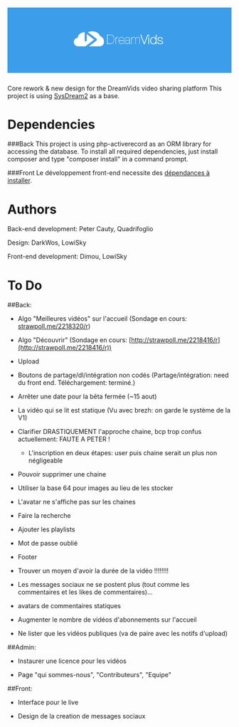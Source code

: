 ![DreamVids](/assets/img/blue_logo.png "DreamVids - 2.0")
========

Core rework & new design for the DreamVids video sharing platform
This project is using [SysDream2](https://github.com/Quadrifoglio/SysDream-2) as a base.


Dependencies
========

###Back
This project is using php-activerecord as an ORM library for accessing the database.
To install all required dependencies, just install composer and type "composer install" in a command prompt.

###Front
Le développement front-end necessite des [dépendances à installer](https://github.com/DreamVids/DreamVids/blob/dreamvids-2.0/assets/README.md).

Authors
========
Back-end development: Peter Cauty, Quadrifoglio

Design: DarkWos, LowiSky

Front-end development: Dimou, LowiSky

To Do
========

##Back: 

- Algo "Meilleures vidéos" sur l'accueil (Sondage en cours: [strawpoll.me/2218320/r](http://strawpoll.me/2218320/r))

- Algo "Découvrir" (Sondage en cours: [http://strawpoll.me/2218416/r](http://strawpoll.me/2218416/r))

- Upload

- Boutons de partage/dl/intégration non codés (Partage/intégration: need du front end. Téléchargement: terminé.)

- Arrêter une date pour la bêta fermée (~15 aout)

- La vidéo qui se lit est statique (Vu avec brezh: on garde le système de la V1)

- Clarifier DRASTIQUEMENT l'approche chaine, bcp trop confus actuellement: FAUTE A PETER !
	- L'inscription en deux étapes: user puis chaine serait un plus non négligeable

- Pouvoir supprimer une chaine

- Utiliser la base 64 pour images au lieu de les stocker

- L'avatar ne s'affiche pas sur les chaines

- Faire la recherche

- Ajouter les playlists

- Mot de passe oublié

- Footer

- Trouver un moyen d'avoir la durée de la vidéo !!!!!!!!

- Les messages sociaux ne se postent plus (tout comme les commentaires et les likes de commentaires)...

- avatars de commentaires statiques

- Augmenter le nombre de vidéos d'abonnements sur l'accueil

- Ne lister que les vidéos publiques (va de paire avec les notifs d'upload)



##Admin:

- Instaurer une licence pour les vidéos

- Page "qui sommes-nous", "Contributeurs", "Equipe"



##Front:

- Interface pour le live

- Design de la creation de messages sociaux
